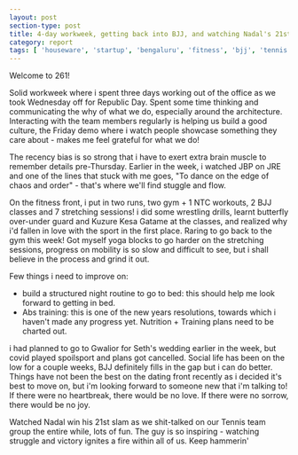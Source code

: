 ```yaml
---
layout: post
section-type: post
title: 4-day workweek, getting back into BJJ, and watching Nadal's 21st Slam | Report 261
category: report
tags: [ 'houseware', 'startup', 'bengaluru', 'fitness', 'bjj', 'tennis' ]
---
```


Welcome to 261!

Solid workweek where i spent three days working out of the office as we took Wednesday off for Republic Day. Spent some time thinking and communicating the why of what we do, especially around the architecture. Interacting with the team members regularly is helping us build a good culture, the Friday demo where i watch people showcase something they care about - makes me feel grateful for what we do! 

The recency bias is so strong that i have to exert extra brain muscle to remember details pre-Thursday. Earlier in the week, i watched JBP on JRE and one of the lines that stuck with me goes, "To dance on the edge of chaos and order" - that's where we'll find stuggle and flow.

On the fitness front, i put in two runs, two gym + 1 NTC workouts, 2 BJJ classes and 7 stretching sessions! i did some wrestling drills, learnt butterfly over-under guard and Kuzure Kesa Gatame at the classes, and realized why i'd fallen in love with the sport in the first place. Raring to go back to the gym this week! Got myself yoga blocks to go harder on the stretching sessions, progress on mobility is so slow and difficult to see, but i shall believe in the process and grind it out.

Few things i need to improve on: 
 - build a structured night routine to go to bed: this should help me look forward to getting in bed.
 - Abs training: this is one of the new years resolutions, towards which i haven't made any progress yet. Nutrition + Training plans need to be charted out.

i had planned to go to Gwalior for Seth's wedding earlier in the week, but covid played spoilsport and plans got cancelled. Social life has been on the low for a couple weeks, BJJ definitely fills in the gap but i can do better. Things have not been the best on the dating front recently as i decided it's best to move on, but i'm looking forward to someone new that i'm talking to! If there were no heartbreak, there would be no love. If there were no sorrow, there would be no joy.

Watched Nadal win his 21st slam as we shit-talked on our Tennis team group the entire while, lots of fun. The guy is so inspiring - watching struggle and victory ignites a fire within all of us. Keep hammerin'